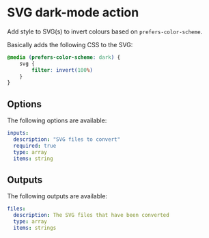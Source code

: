 # SVG dark-mode action

Add style to SVG(s) to invert colours based on `prefers-color-scheme`.

Basically adds the following CSS to the SVG:

```css
@media (prefers-color-scheme: dark) {
    svg {
        filter: invert(100%)
    }
}
```

## Options

The following options are available:

```yaml
inputs:
  description: "SVG files to convert"
  required: true
  type: array
  items: string
```

## Outputs

The following outputs are available:

```yaml
files:
  description: The SVG files that have been converted
  type: array
  items: strings
```